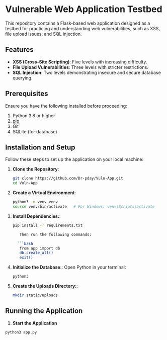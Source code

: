 # Vulnerable Web Application Testbed

This repository contains a Flask-based web application designed as a testbed for practicing and understanding web vulnerabilities, such as XSS, file upload issues, and SQL injection.

## Features

- **XSS (Cross-Site Scripting)**: Five levels with increasing difficulty.
- **File Upload Vulnerabilities**: Three levels with stricter restrictions.
- **SQL Injection**: Two levels demonstrating insecure and secure database querying.

## Prerequisites

Ensure you have the following installed before proceeding:

1. Python 3.8 or higher
2. [pip](https://pip.pypa.io/en/stable/installation/)
3. Git
4. SQLite (for database)

## Installation and Setup

Follow these steps to set up the application on your local machine:

1. **Clone the Repository**:
   ```bash
   git clone https://github.com/Dr-pday/Vuln-App.git
   cd Vuln-App
   
2. **Create a Virtual Environment**:
   ```bash
   python3 -m venv venv
   source venv/bin/activate   # For Windows: venv\Scripts\activate
   
3. **Install Dependencies:**:
   ```bash
   pip install -r requirements.txt
   
      Then run the following commands:
   
     ```bash
      from app import db
      db.create_all()
      exit()

4. **Initialize the Database:**:
   Open Python in your terminal:
   ```bash
   python3

5. **Create the Uploads Directory:**:
   ```bash
   mkdir static/uploads

   
## Running the Application

1. **Start the Application** 
 ```bash
python3 app.py





